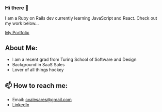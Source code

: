 ### Hi there 👋

I am a Ruby on Rails dev currently learning JavaScript and React. Check out my work below...

[My Portfolio](https://terminal.turing.edu/profiles/1141)


## About Me:
- I am a recent grad from Turing School of Software and Design
- Background in SaaS Sales
- Lover of all things hockey

## 📫 How to reach me:
- Email: cvalesares@gmail.com
- [LinkedIn](https://www.linkedin.com/in/christian-valesares/)

<!--
**cvalesares/cvalesares** is a ✨ _special_ ✨ repository because its `README.md` (this file) appears on your GitHub profile.

Here are some ideas to get you started:

- 🔭 I’m currently working on ...
- 🌱 I’m currently learning ...
- 👯 I’m looking to collaborate on ...
- 🤔 I’m looking for help with ...
- 💬 Ask me about ...
- 📫 How to reach me: ...
- 😄 Pronouns: ...
- ⚡ Fun fact: ...
-->
